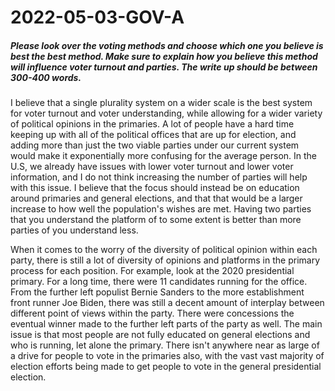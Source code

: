 # 2022-05-03-GOV-A

##### Please look over the voting methods and choose which one you believe is best the best method. Make sure to explain how you believe this method will influence voter turnout and parties. The write up should be between 300-400 words.

I believe that a single plurality system on a wider scale is the best system for voter turnout and voter understanding, while allowing for a wider variety of political opinions in the primaries. A lot of people have a hard time keeping up with all of the political offices that are up for election, and adding more than just the two viable parties under our current system would make it exponentially more confusing for the average person. In the U.S, we already have issues with lower voter turnout and lower voter information, and I do not think increasing the number of parties will help with this issue. I believe that the focus should instead be on education around primaries and general elections, and that that would be a larger increase to how well the population's wishes are met. Having two parties that you understand the platform of to some extent is better than more parties of you understand less. 

When it comes to the worry of the diversity of political opinion within each party, there is still a lot of diversity of opinions and platforms in the primary process for each position. For example, look at the 2020 presidential primary. For a long time, there were 11 candidates running for the office. From the further left populist Bernie Sanders to the more establishment front runner Joe Biden, there was still a decent amount of interplay between different point of views within the party. There were concessions the eventual winner made to the further left parts of the party as well. The main issue is that most people are not fully educated on general elections and who is running, let alone the primary. There isn't anywhere near as large of a drive for people to vote in the primaries also, with the vast vast majority of election efforts being made to get people to vote in the general presidential election. 
